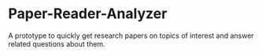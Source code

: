 # Paper-Reader-Analyzer
A prototype to quickly get research papers on topics of interest and answer related questions about them.
